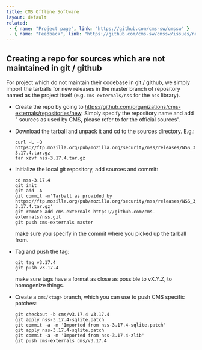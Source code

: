 ```yaml
---
title: CMS Offline Software
layout: default
related:
 - { name: "Project page", link: "https://github.com/cms-sw/cmssw" }
 - { name: "Feedback", link: "https://github.com/cms-sw/cmssw/issues/new" }
---
```


## Creating a repo for sources which are not maintained in git / github

For project which do not maintain their codebase in git / github, we simply
import the tarballs for new releases in the master branch of repository named
as the project itself (e.g. `cms-externals/nss` for the `nss` library).

- Create the repo by going to
  <https://github.com/organizations/cms-externals/repositories/new>. Simply
  specify the repository name and add "<project> sources as used by CMS, please
  refer to <original web site> for the official sources".

- Download the tarball and unpack it and cd to the sources directory. E.g.:

      curl -L -O https://ftp.mozilla.org/pub/mozilla.org/security/nss/releases/NSS_3_17_4_RTM/src/nss-3.17.4.tar.gz
      tar xzvf nss-3.17.4.tar.gz

- Initialize the local git repository, add sources and commit:

      cd nss-3.17.4
      git init
      git add -A
      git commit -m'Tarball as provided by https://ftp.mozilla.org/pub/mozilla.org/security/nss/releases/NSS_3_17_4_RTM/src/nss-3.17.4.tar.gz'
      git remote add cms-externals https://github.com/cms-externals/nss.git
      git push cms-externals master

  make sure you specify in the commit where you picked up the tarball from.

- Tag and push the tag:

      git tag v3.17.4
      git push v3.17.4

  make sure tags have a format as close as possible to vX.Y.Z, to homogenize
  things.

- Create a `cms/<tag>` branch, which you can use to push CMS specific patches:

      git checkout -b cms/v3.17.4 v3.17.4
      git apply nss-3.17.4-sqlite.patch
      git commit -a -m 'Imported from nss-3.17.4-sqlite.patch'
      git apply nss-3.17.4-sqlite.patch
      git commit -a -m 'Imported from nss-3.17.4-zlib'
      git push cms-externals cms/v3.17.4

